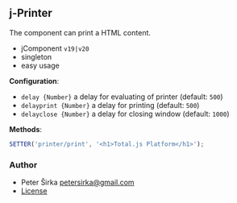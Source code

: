 ## j-Printer

The component can print a HTML content.

- jComponent `v19|v20`
- singleton
- easy usage

__Configuration__:

- `delay {Number}` a delay for evaluating of printer (default: `500`)
- `delayprint {Number}` a delay for printing (default: `500`)
- `delayclose {Number}` a delay for closing window (default: `1000`)

__Methods__:

```js
SETTER('printer/print', '<h1>Total.js Platform</h1>');
````

### Author

- Peter Širka <petersirka@gmail.com>
- [License](https://www.totaljs.com/license/)